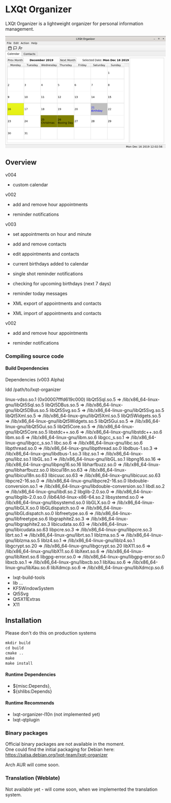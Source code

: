 # LXQt Organizer
LXQt Organizer is a lightweight organizer for personal information management.

![](lxqt-organizer-v004.png)

## Overview

v004

* custom calendar

v002

* add and remove hour appointments

* reminder notifications


v003 

* set appointments on hour and minute

* add and remove contacts

* edit appointments and contacts

* current birthdays added to calendar

* single shot reminder notifications

* checking for upcoming birthdays (next 7 days)

* reminder today messages

* XML export of appointments and contacts

* XML import of appointments and contacts

v002

* add and remove hour appointments

* reminder notifications



### Compiling source code
#### Build Dependencies

Dependencies (v003 Alpha)

ldd /path/to/lxqt-organizer

linux-vdso.so.1 (0x00007fffd619c000)
libQt5Sql.so.5 => /lib/x86_64-linux-gnu/libQt5Sql.so.5 
libQt5DBus.so.5 => /lib/x86_64-linux-gnu/libQt5DBus.so.5 
libQt5Svg.so.5 => /lib/x86_64-linux-gnu/libQt5Svg.so.5 
libQt5Xml.so.5 => /lib/x86_64-linux-gnu/libQt5Xml.so.5 
libQt5Widgets.so.5 => /lib/x86_64-linux-gnu/libQt5Widgets.so.5 
libQt5Gui.so.5 => /lib/x86_64-linux-gnu/libQt5Gui.so.5 
libQt5Core.so.5 => /lib/x86_64-linux-gnu/libQt5Core.so.5 
libstdc++.so.6 => /lib/x86_64-linux-gnu/libstdc++.so.6 
libm.so.6 => /lib/x86_64-linux-gnu/libm.so.6 
libgcc_s.so.1 => /lib/x86_64-linux-gnu/libgcc_s.so.1 
libc.so.6 => /lib/x86_64-linux-gnu/libc.so.6 
libpthread.so.0 => /lib/x86_64-linux-gnu/libpthread.so.0 
libdbus-1.so.3 => /lib/x86_64-linux-gnu/libdbus-1.so.3 
libz.so.1 => /lib/x86_64-linux-gnu/libz.so.1 
libGL.so.1 => /lib/x86_64-linux-gnu/libGL.so.1 
libpng16.so.16 => /lib/x86_64-linux-gnu/libpng16.so.16 
libharfbuzz.so.0 => /lib/x86_64-linux-gnu/libharfbuzz.so.0 
libicui18n.so.63 => /lib/x86_64-linux-gnu/libicui18n.so.63 
libicuuc.so.63 => /lib/x86_64-linux-gnu/libicuuc.so.63 
libpcre2-16.so.0 => /lib/x86_64-linux-gnu/libpcre2-16.so.0 
libdouble-conversion.so.1 => /lib/x86_64-linux-gnu/libdouble-conversion.so.1 
libdl.so.2 => /lib/x86_64-linux-gnu/libdl.so.2 
libglib-2.0.so.0 => /lib/x86_64-linux-gnu/libglib-2.0.so.0 
/lib64/ld-linux-x86-64.so.2 
libsystemd.so.0 => /lib/x86_64-linux-gnu/libsystemd.so.0 
libGLX.so.0 => /lib/x86_64-linux-gnu/libGLX.so.0 
libGLdispatch.so.0 => /lib/x86_64-linux-gnu/libGLdispatch.so.0 
libfreetype.so.6 => /lib/x86_64-linux-gnu/libfreetype.so.6 
libgraphite2.so.3 => /lib/x86_64-linux-gnu/libgraphite2.so.3 
libicudata.so.63 => /lib/x86_64-linux-gnu/libicudata.so.63 
libpcre.so.3 => /lib/x86_64-linux-gnu/libpcre.so.3 
librt.so.1 => /lib/x86_64-linux-gnu/librt.so.1 
liblzma.so.5 => /lib/x86_64-linux-gnu/liblzma.so.5 
liblz4.so.1 => /lib/x86_64-linux-gnu/liblz4.so.1 
libgcrypt.so.20 => /lib/x86_64-linux-gnu/libgcrypt.so.20 
libX11.so.6 => /lib/x86_64-linux-gnu/libX11.so.6 
libXext.so.6 => /lib/x86_64-linux-gnu/libXext.so.6 
libgpg-error.so.0 => /lib/x86_64-linux-gnu/libgpg-error.so.0 
libxcb.so.1 => /lib/x86_64-linux-gnu/libxcb.so.1 
libXau.so.6 => /lib/x86_64-linux-gnu/libXau.so.6 
libXdmcp.so.6 => /lib/x86_64-linux-gnu/libXdmcp.so.6 


* lxqt-build-tools
* lib ...
* KF5WindowSystem
* Qt5Svg
* Qt5X11Extras
* X11

## Installation
Please don't do this on production systems

```
mkdir build  
cd build  
cmake ..
make
make install
```

#### Runtime Dependencies
* ${misc:Depends},
* ${shlibs:Depends}

#### Runtime Recommends
* lxqt-organizer-l10n (not implemented yet)
* lxqt-qtplugin

### Binary packages

Official binary packages are not available in the moment.  
One could find the initial packaging for Debian here:  
https://salsa.debian.org/lxqt-team/lxqt-organizer

Arch AUR will come soon.


### Translation (Weblate)
Not available yet - will come soon, when we implemented the translation system.
